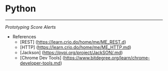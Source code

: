 # Python
---
_Prototyping Score Alerts_

+ References
  * [REST] (https://learn.crio.do/home/me/ME_REST.d)
  * [HTTP] (https://learn.crio.do/home/me/ME_HTTP.md)
  * [Jackson] (https://pypi.org/project/JackSON/.md)
  * [Chrome Dev Tools] (https://www.bitdegree.org/learn/chrome-developer-tools.md)
